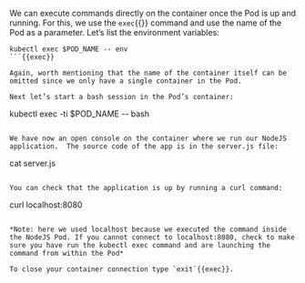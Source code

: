 We can execute commands directly on the container once the Pod is up and running.
For this, we use the `exec`{{}} command and use the name of the Pod as a parameter. Let’s list the environment variables:

```
kubectl exec $POD_NAME -- env
```{{exec}}

Again, worth mentioning that the name of the container itself can be omitted since we only have a single container in the Pod.

Next let’s start a bash session in the Pod’s container:

```
kubectl exec -ti $POD_NAME -- bash
```{{exec}}

We have now an open console on the container where we run our NodeJS application.  The source code of the app is in the server.js file:

```
cat server.js
```{{exec}}

You can check that the application is up by running a curl command:

```
curl localhost:8080
```{{exec}}

*Note: here we used localhost because we executed the command inside the NodeJS Pod. If you cannot connect to localhost:8080, check to make sure you have run the kubectl exec command and are launching the command from within the Pod*

To close your container connection type `exit`{{exec}}.
